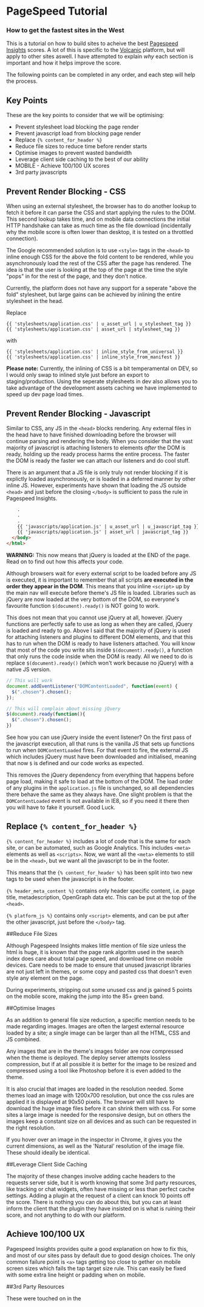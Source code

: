 # PageSpeed Tutorial
### How to get the fastest sites in the West

This is a tutorial on how to build sites to acheive the best [Pagespeed Insights](https://developers.google.com/speed/pagespeed/insights/) scores. A lot of this is specific to the [Volcanic](https://www.volcanic.co.uk) platform, but will apply to other sites aswell. I have attempted to explain *why* each section is important and how it helps improve the score.

The following points can be completed in any order, and each step will help the process.

## Key Points

These are the key points to consider that we will be optimising:
* Prevent stylesheet load blocking the page render
* Prevent javascript load from blocking page render
* Replace `{% content_for_header %}`
* Reduce file sizes to reduce time before render starts
* Optimise images to prevent wasted bandwidth
* Leverage client side caching to the best of our ability
* MOBILE - Achieve 100/100 UX scores
* 3rd party javascripts


## Prevent Render Blocking - CSS

When using an external stylesheet, the browser has to do another lookup to fetch it before it can parse the CSS and start applying the rules to the DOM. This second lookup takes time, and on mobile data connections the initial HTTP handshake can take as much time as the file download (incidentally why the mobile score is often lower than desktop, it is tested on a throttled connection).

The Google recommended solution is to use `<style>` tags in the `<head>` to inline enough CSS for the above the fold content to be rendered, while you asynchronously load the rest of the CSS after the page has rendered. The idea is that the user is looking at the top of the page at the time the style "pops" in for the rest of the page, and they don't notice.

Currently, the platform does not have any support for a seperate "above the fold" stylesheet, but large gains can be achieved by inlining the entire stylesheet in the head.

Replace

```liquid
{{ 'stylesheets/application.css' | u_asset_url | u_stylesheet_tag }}
{{ 'stylesheets/application.css' | asset_url | stylesheet_tag }}
```
with
```liquid
{{ 'stylesheets/application.css' | inline_style_from_universal }}
{{ 'stylesheets/application.css' | inline_style_from_manifest }}
```
**Please note:** Currently, the inlining of CSS is a bit temperamental on DEV, so I would only swap to inlined style just before an export to staging/production. Using the seperate stylesheets in dev also allows you to take advantage of the development assets caching we have implemented to speed up dev page load times.

## Prevent Render Blocking - Javascript

Similar to CSS, any JS in the `<head>` blocks rendering. Any external files in the head have to have finished downloading before the browser will continue parsing and rendering the body. When you consider that the vast majority of javascript is attaching listeners to elements *after* the DOM is ready, holding up the ready process harms the entire process. The faster the DOM is ready the faster we can attach our listeners and do cool stuff.

There is an argument that a JS file is only truly not render blocking if it is explictly loaded asynchronously, or is loaded in a deferred manner by other inline JS. However, experiments have shown that loading the JS outside `<head>` and just before the closing `</body>` is sufficient to pass the rule in Pagespeed Insights.

```html
    .
    .
    .
    {{ 'javascripts/application.js' | u_asset_url | u_javascript_tag }}
    {{ 'javascripts/application.js' | asset_url | javascript_tag }}
  </body>
</html>
```

**WARNING:** This now means that jQuery is loaded at the END of the page. Read on to find out how this affects your code.

Although browsers wait for every external script to be loaded before any JS is executed, it is important to remember that all scripts **are executed in the order they appear in the DOM**. This means that you inline `<script>` up by the main nav will execute before theme's JS file is loaded. Libraries such as jQuery are now loaded at the very bottom of the DOM, so everyone's favourite function `$(document).ready()` is NOT going to work.

This does not mean that you cannot use jQuery at all, however. jQuery functions are perfectly safe to use as long as when they are called, jQuery is loaded and ready to go. Above I said that the majority of jQuery is used for attaching listeners and plugins to different DOM elements, and that this has to run when the DOM is ready to have listeners attached. You will know that most of the code you write sits inside `$(document).ready()`, a function that only runs the code inside when the DOM is ready. All we need to do is replace `$(document).ready()` (which won't work because no jQuery) with a native JS version.

```javascript
// This will work
document.addEventListener("DOMContentLoaded", function(event) { 
  $(".chosen").chosen();
});

// This will complain about missing jQuery
$(document).ready(function(){
  $(".chosen").chosen();
})
```

See how you can use jQuery inside the event listener? On the first pass of the javascript execution, all that runs is the vanilla JS that sets up functions to run when `DOMContentLoaded` fires. For that event to fire, the external JS which includes jQuery must have been downloaded and initialised, meaning that now `$` is defined and our code works as expected.

This removes the jQuery dependency from everything that happens before page load, making it safe to load at the bottom of the DOM. The load order of any plugins in the `application.js` file is unchanged, so all dependencies there behave the same as they always have. One slight problem is that the `DOMContentLoaded` event is not available in IE8, so if you need it there then you will have to fake it yourself. Good Luck.

## Replace `{% content_for_header %}`

`{% content_for_header %}` includes a lot of code that is the same for each site, or can be automated, such as Google Analytics. This includes `<meta>` elements as well as `<scripts>`. Now, we want all the `<meta>` elements to still be in the `<head>`, but we want all the javascript to be in the footer.

This means that the `{% content_for_header %}` has been split into two new tags to be used when the javascript is in the footer.

`{% header_meta_content %}` contains only header specific content, i.e. page title, metadescription, OpenGraph data etc. This can be put at the top of the `<head>`.

`{% platform_js %}` contains only `<script>` elements, and can be put after the other javascript, just before the `</body>` tag.

##Reduce File Sizes

Although Pagespeed Insights makes little mention of file size unless the html is huge, it is known that the page rank algoritm used in the search index does care about total page speed, and download time on mobile devices. Care needs to be made to ensure that unused javascript libraries are not just left in themes, or some copy and pasted css that doesn't even style any element on the page.

During experiments, stripping out some unused css and js gained 5 points on the mobile score, making the jump into the 85+ green band.

##Optimise Images

As an addition to general file size reduction, a specific mention needs to be made regarding images. Images are often the largest external resource loaded by a site; a single image can be larger than all the HTML, CSS and JS combined.

Any images that are in the theme's images folder are now compressed when the theme is deployed. The deploy server attempts lossless compression, but if at all possible it is better for the image to be resized and compressed using a tool like Photoshop before it is even added to the theme.

It is also crucial that images are loaded in the resolution needed. Some themes load an image with 1200x700 resolution, but once the css rules are applied it is displayed at 90x50 pixels. The browser will still have to download the huge image files before it can shrink them with css. For some sites a large image is needed for the responsive design, but on others the images keep a constant size on all devices and as such can be requested in the right resolution.

If you hover over an image in the inspector in Chrome, it gives you the current dimensions, as well as the 'Natural' resolution of the image file. These should ideally be identical.

##Leverage Client Side Caching

The majority of these changes involve adding cache headers to the requests server side, but it is worth knowing that some 3rd party resources, like tracking or chat widgets, often have missing or less than perfect cache settings. Adding a plugin at the request of a client can knock 10 points off the score. There is nothing you can do about this, but you can at least inform the client that the plugin they have insisted on is what is ruining their score, and not anything to do with our platform.


## Achieve 100/100 UX

Pagespeed Insights provides quite a good explanation on how to fix this, and most of our sites pass by default due to good design choices. The only common failure point is `<a>` tags getting too close to gether on mobile screen sizes which fails the tap target size rule. This can easily be fixed with some extra line height or padding when on mobile.

##3rd Party Resources

These were touched on in the 




